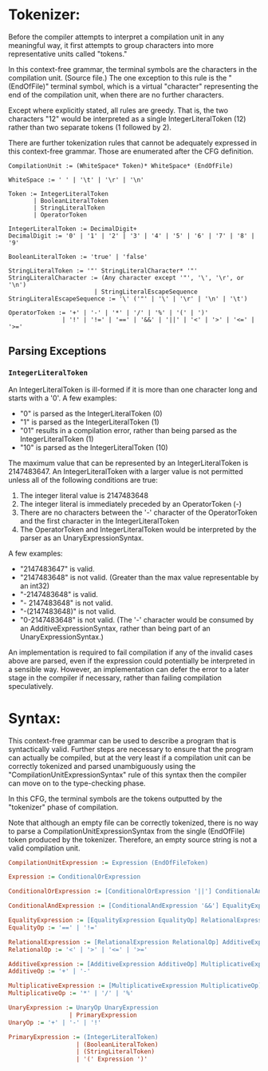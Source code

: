 

# Tokenizer:

Before the compiler attempts to interpret a compilation unit in any meaningful way,
it first attempts to group characters into more representative units called "tokens."

In this context-free grammar, the terminal symbols are the characters in the compilation unit. (Source file.)
The one exception to this rule is the "(EndOfFile)" terminal symbol, which is a virtual "character" representing
the end of the compilation unit, when there are no further characters.

Except where explicitly stated, all rules are greedy. That is, the two characters "12" would be interpreted
as a single IntegerLiteralToken (12) rather than two separate tokens (1 followed by 2).

There are further tokenization rules that cannot be adequately expressed in this context-free grammar.
Those are enumerated after the CFG definition.

```
CompilationUnit := (WhiteSpace* Token)* WhiteSpace* (EndOfFile)

WhiteSpace := ' ' | '\t' | '\r' | '\n'

Token := IntegerLiteralToken
       | BooleanLiteralToken
       | StringLiteralToken
       | OperatorToken

IntegerLiteralToken := DecimalDigit+
DecimalDigit := '0' | '1' | '2' | '3' | '4' | '5' | '6' | '7' | '8' | '9'

BooleanLiteralToken := 'true' | 'false'

StringLiteralToken := '"' StringLiteralCharacter* '"'
StringLiteralCharacter := (Any character except '"', '\', '\r', or '\n')
                        | StringLiteralEscapeSequence
StringLiteralEscapeSequence := '\' ('"' | '\' | '\r' | '\n' | '\t')

OperatorToken := '+' | '-' | '*' | '/' | '%' | '(' | ')'
               | '!' | '!=' | '==' | '&&' | '||' | '<' | '>' | '<=' | '>='
```

## Parsing Exceptions

### `IntegerLiteralToken`

An IntegerLiteralToken is ill-formed if it is more than one character long and starts with a '0'.
A few examples:

- "0" is parsed as the IntegerLiteralToken (0)
- "1" is parsed as the IntegerLiteralToken (1)
- "01" results in a compilation error, rather than being parsed as the IntegerLiteralToken (1)
- "10" is parsed as the IntegerLiteralToken (10)

The maximum value that can be represented by an IntegerLiteralToken is 2147483647.
An IntegerLiteralToken with a larger value is not permitted unless all of the following conditions are true:

1. The integer literal value is 2147483648
2. The integer literal is immediately preceded by an OperatorToken (-)
3. There are no characters between the '-' character of the OperatorToken and
   the first character in the IntegerLiteralToken
4. The OperatorToken and IntegerLiteralToken would be interpreted by the parser as an UnaryExpressionSyntax.

A few examples:

- "2147483647" is valid.
- "2147483648" is not valid. (Greater than the max value representable by an int32)
- "-2147483648" is valid.
- "- 2147483648" is not valid.
- "-(2147483648)" is not valid.
- "0-2147483648" is not valid.
  (The '-' character would be consumed by an AdditiveExpressionSyntax,
  rather than being part of an UnaryExpressionSyntax.)

An implementation is required to fail compilation if any of the invalid cases above are parsed,
even if the expression could potentially be interpreted in a sensible way.
However, an implementation can defer the error to a later stage in the compiler if necessary,
rather than failing compilation speculatively.

# Syntax:

This context-free grammar can be used to describe a program that is syntactically valid.
Further steps are necessary to ensure that the program can actually be compiled, but at the very least
if a compilation unit can be correctly tokenized and parsed unambiguously using the
"CompilationUnitExpressionSyntax" rule of this syntax then the compiler can move on to the type-checking phase.

In this CFG, the terminal symbols are the tokens outputted by the "tokenizer" phase of compilation.

Note that although an empty file can be correctly tokenized, there is no way to parse a
CompilationUnitExpressionSyntax from the single (EndOfFile) token produced by the tokenizer.
Therefore, an empty source string is not a valid compilation unit.

```cfg
CompilationUnitExpression := Expression (EndOfFileToken)

Expression := ConditionalOrExpression

ConditionalOrExpression := [ConditionalOrExpression '||'] ConditionalAndExpression

ConditionalAndExpression := [ConditionalAndExpression '&&'] EqualityExpression

EqualityExpression := [EqualityExpression EqualityOp] RelationalExpression
EqualityOp := '==' | '!='

RelationalExpression := [RelationalExpression RelationalOp] AdditiveExpression
RelationalOp := '<' | '>' | '<=' | '>='

AdditiveExpression := [AdditiveExpression AdditiveOp] MultiplicativeExpression
AdditiveOp := '+' | '-'

MultiplicativeExpression := [MultiplicativeExpression MultiplicativeOp] UnaryExpression
MultiplicativeOp := '*' | '/' | '%'

UnaryExpression := UnaryOp UnaryExpression
                 | PrimaryExpression
UnaryOp := '+' | '-' | '!'

PrimaryExpression := (IntegerLiteralToken)
                   | (BooleanLiteralToken)
                   | (StringLiteralToken)
                   | '(' Expression ')'
```
